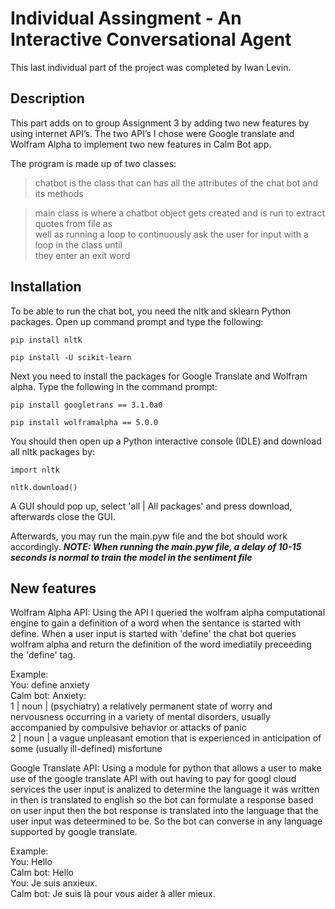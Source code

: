 # Individual Assingment - An Interactive Conversational Agent

This last individual part of the project was completed by Iwan Levin.
## Description

This part adds on to group Assignment 3 by adding two new features by using internet API’s. The two API’s I chose were Google translate and Wolfram Alpha to implement two new features in Calm Bot app.

The program is made up of two classes:
>chatbot is the class that can has all the attributes of the chat bot and its methods

>main class is where a chatbot object gets created and is run to extract quotes from file as  
>well as running a loop to continuously ask the user for input with a loop in the class until  
>they enter an exit word  

## Installation

To be able to run the chat bot, you need the nltk and sklearn Python packages.
Open up command prompt and type the following:  

`pip install nltk`  

`pip install -U scikit-learn` 

Next you need to install the packages for Google Translate and Wolfram alpha.
Type the following in the command prompt:

`pip install googletrans == 3.1.0a0`

`pip install wolframalpha == 5.0.0`


You should then open up a Python interactive console (IDLE) and download all nltk packages by:

`import nltk`  

`nltk.download()`

A GUI should pop up, select 'all | All packages' and press download, afterwards close the GUI.

Afterwards, you may run the main.pyw file and the bot should work accordingly.
***NOTE: When running the main.pyw file, a delay of 10-15 seconds is normal to train the model in the sentiment file***

## New features

Wolfram Alpha API: Using the API I queried the wolfram alpha computational engine to gain a definition of a word when the sentance is started with define. When a user input is started with 'define' the chat bot queries wolfram alpha and return the definition of the word imediatily preceeding the 'define' tag.

Example: <br />
You: define anxiety <br />
Calm bot: Anxiety: <br />
1 | noun | (psychiatry) a relatively permanent state of worry and nervousness occurring in a variety of mental disorders, usually accompanied by compulsive behavior or attacks of panic <br />
2 | noun | a vague unpleasant emotion that is experienced in anticipation of some (usually ill-defined) misfortune

Google Translate API: Using a module for python that allows a user to make use of the google translate API with out having to pay for googl cloud services the user input is analized to determine the language it was written in then is translated to english so the bot can formulate a response based on user input then the bot response is translated into the language that the user input was deteermined to be. So the bot can converse in any language supported by google translate.

Example: <br />
You: Hello <br />
Calm bot: Hello <br />
You: Je suis anxieux. <br />
Calm bot: Je suis là pour vous aider à aller mieux.

